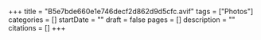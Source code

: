+++
title = "B5e7bde660e1e746decf2d862d9d5cfc.avif"
tags = ["Photos"]
categories = []
startDate = ""
draft = false
pages = []
description = ""
citations = []
+++

